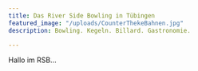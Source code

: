 ```yaml
---
title: Das River Side Bowling in Tübingen
featured_image: "/uploads/CounterThekeBahnen.jpg"
description: Bowling. Kegeln. Billard. Gastronomie.

---
```

Hallo im RSB...